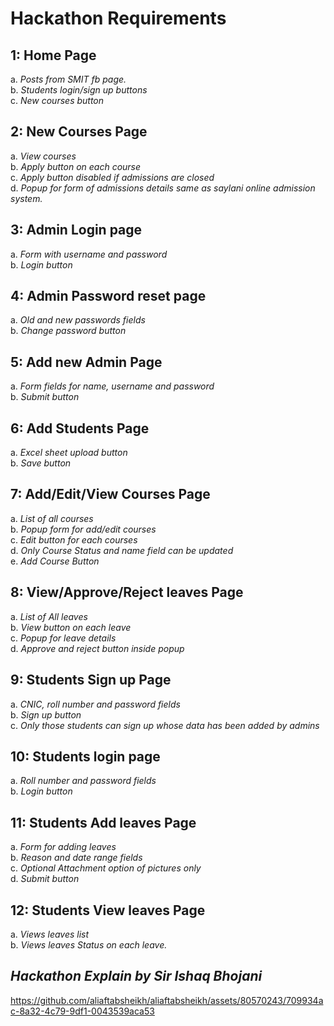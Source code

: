 # Hackathon Requirements

## 1: Home Page
a. *Posts from SMIT fb page.*<br/>
b. *Students login/sign up buttons*<br/>
c. *New courses button*<br/>

## 2: New Courses Page
a. *View courses* <br/>
b. *Apply button on each course*<br/>
c. *Apply button disabled if admissions are closed*<br/>
d. *Popup for form of admissions details same as saylani online admission system.*

## 3: Admin Login page
a. *Form with username and password* <br/>
b. *Login button*

## 4: Admin Password reset page
a. *Old and new passwords fields* <br/>
b. *Change password button* <br/>

## 5: Add new Admin Page
a. *Form fields for name, username and password* <br/>
b. *Submit button*

## 6: Add Students Page
a. *Excel sheet upload button* <br/>
b. *Save button*

## 7: Add/Edit/View Courses Page
a. *List of all courses* <br/>
b. *Popup form for add/edit courses* <br/>
c. *Edit button for each courses* <br/>
d. *Only Course Status and name field can be updated* <br/>
e. *Add Course Button*

## 8: View/Approve/Reject leaves Page
a. *List of All leaves* <br/>
b. *View button on each leave* <br/>
c. *Popup for leave details*<br/>
d. *Approve and reject button inside popup*

## 9: Students Sign up Page
a. *CNIC, roll number and password fields* <br/>
b. *Sign up button* <br/>
c. *Only those students can sign up whose data has been added by admins*

## 10: Students login page
a. *Roll number and password fields* <br/>
b. *Login button*

## 11: Students Add leaves Page
a. *Form for adding leaves* <br/>
b. *Reason and date range fields* <br/>
c. *Optional Attachment option of pictures only* <br/>
d. *Submit button*

## 12: Students View leaves Page

a. *Views leaves list* <br/>
b. *Views leaves Status on each leave.*




## *Hackathon Explain by Sir Ishaq Bhojani*


https://github.com/aliaftabsheikh/aliaftabsheikh/assets/80570243/709934ac-8a32-4c79-9df1-0043539aca53

